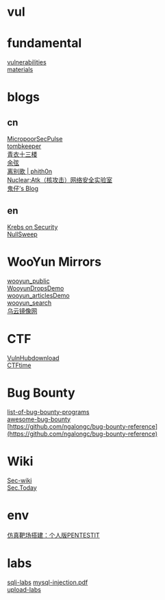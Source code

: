 # vul
# fundamental
[vulnerabilities](https://owasp.org/www-community/vulnerabilities/)  
[materials](https://portswigger.net/web-security/all-materials)  
# blogs
## cn
[Micropoor](https://micropoor.blogspot.com)[SecPulse](https://www.secpulse.com/archives/author/Micropoor)  
[tombkeeper](http://blog.sina.com.cn/s/articlelist_1401527553_0_1.html)  
[青衣十三楼](http://scz.617.cn:8/)  
[余弦](https://evilcos.me/)  
[离别歌 | phith0n](https://www.leavesongs.com/)  
[Nuclear;Atk（核攻击）网络安全实验室](https://lcx.cc/)  
[鬼仔’s Blog](http://huaidan.org/list)  

## en
[Krebs on Security](https://krebsonsecurity.com)  
[NullSweep](https://nullsweep.com/)  

# WooYun Mirrors
[wooyun_public](https://github.com/hanc00l/wooyun_public)  
[WooyunDrops](https://github.com/SuperKieran/WooyunDrops)[Demo](https://wooyun.kieran.top/#!/)  
[wooyun_articles](https://github.com/jiji262/wooyun_articles)[Demo](https://wooyun.js.org/)  
[wooyun_search](https://github.com/grt1st/wooyun_search)  
[乌云镜像网](http://www.anquan.us/)  

# CTF
[VulnHub](https://www.vulnshub.com)[download](https://download.vulnhub.com/)  
[CTFtime](https://ctftime.org/)  

# Bug Bounty
[list-of-bug-bounty-programs](https://www.vulnerability-lab.com/list-of-bug-bounty-programs.php)  
[awesome-bug-bounty](https://github.com/djadmin/awesome-bug-bounty)  
[https://github.com/ngalongc/bug-bounty-reference](https://github.com/ngalongc/bug-bounty-reference) 


# Wiki
[Sec-wiki](https://www.sec-wiki.com)  
[Sec.Today](https://sec.today/pulses/)  

# env
[仿真靶场搭建：个人版PENTESTIT](https://www.freebuf.com/sectool/195632.html)  

# labs
[sqli-labs](https://github.com/Audi-1/sqli-labs) [mysql-injection.pdf](https://github.com/lcamry/sqli-labs/blob/master/mysql-injection.pdf)  
[upload-labs](https://github.com/c0ny1/upload-labs)  
